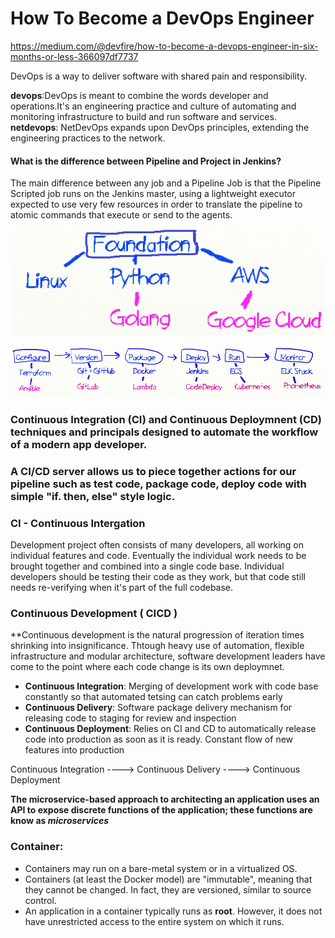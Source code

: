 # How To Become a DevOps Engineer 

https://medium.com/@devfire/how-to-become-a-devops-engineer-in-six-months-or-less-366097df7737

DevOps is a way to deliver software with shared pain and responsibility.

**devops**:DevOps is meant to combine the words developer and operations.It's an engineering practice and culture of automating and monitoring infrastructure to build and run software and services.
**netdevops**: NetDevOps expands upon DevOps principles, extending the engineering practices to the network.

#### What is the difference between Pipeline and Project in Jenkins?

The main difference between any job and a Pipeline Job is that the Pipeline Scripted job runs on the Jenkins master, using a lightweight executor expected to use very few resources in order to translate the pipeline to atomic commands that execute or send to the agents.

![alt text](Foundation.png)



![alt text](six_parts.png)


### Continuous Integration (CI) and Continuous Deploymnent (CD) techniques and principals designed to automate the workflow of a modern app developer.

### A CI/CD server allows us to piece together actions for our pipeline such as test code, package code, deploy code with simple "if. then, else" style logic.

### CI - Continuous Intergation

Development project often consists of many developers, all working on individual features and code. Eventually the individual work needs to be brought together and combined into a single code base. Individual developers should be testing their code as they work, but that code still needs re-verifying when it's part of the full codebase.

### Continuous Development ( CICD )

**Continuous development is the natural progression of iteration times shrinking into insignificance. Thtough heavy use of automation, flexible infrastructure and modular architecture, software development leaders have come to the point where each code change is its own deploymnet.

  * **Continuous Integration**: Merging of development work with code base constantly so that automated tetsing can catch problems early
  * **Continuous Delivery**: Software package delivery mechanism for releasing code to staging for review and inspection
  * **Continuous Deployment**: Relies on CI and CD to automatically release code into production as soon as it is ready. Constant flow of new features into production

Continuous Integration ----> Continuous Delivery ----> Continuous Deployment


**The microservice-based approach to architecting an application uses an API to expose discrete functions of the application; these functions are know as _microservices_**

### Container:
  * Containers may run on a bare-metal system or in a virtualized OS.
  * Containers (at least the Docker model) are "immutable", meaning that they cannot be changed. In fact, they are versioned, similar to source control.
  * An application in a container typically runs as **root**. However, it does not have unrestricted access to the entire system on which it runs.


